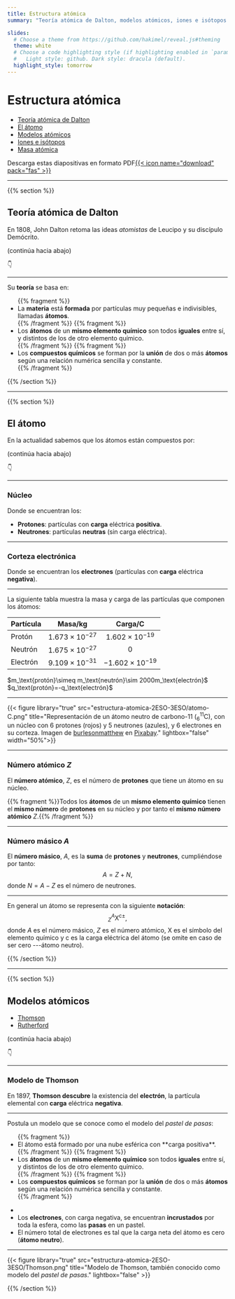 ```yaml
---
title: Estructura atómica
summary: "Teoría atómica de Dalton, modelos atómicos, iones e isótopos."

slides:
  # Choose a theme from https://github.com/hakimel/reveal.js#theming
  theme: white
  # Choose a code highlighting style (if highlighting enabled in `params.toml`)
  #   Light style: github. Dark style: dracula (default).
  highlight_style: tomorrow
---
```


# Estructura atómica

- [Teoría atómica de Dalton](#/1)
- [El átomo](#/2)
- [Modelos atómicos](#/3)
- [Iones e isótopos](#/4)
- [Masa atómica](#/5)

Descarga estas diapositivas en formato PDF[{{< icon name="download" pack="fas" >}}](estructura-materia-diapositivas.pdf)

---

{{% section %}}

## Teoría atómica de Dalton

En 1808, John Dalton retoma las ideas *atomistas* de Leucipo y su discípulo Demócrito.

(continúa hacia abajo)

👇

---

Su **teoría** se basa en:

<ul>
	{{% fragment %}} <li>La <strong>materia</strong> está <strong>formada</strong> por partículas muy pequeñas e indivisibles, llamadas <strong>átomos</strong>.</li> {{% /fragment %}}
	{{% fragment %}} <li>Los <strong>átomos</strong> de un <strong>mismo elemento químico</strong> son todos <strong>iguales</strong> entre sí, y distintos de los de otro elemento químico.</li> {{% /fragment %}}
	{{% fragment %}} <li>Los <strong>compuestos químicos</strong> se forman por la <strong>unión</strong> de dos o más <strong>átomos</strong> según una relación numérica sencilla y constante.</li> {{% /fragment %}}
</ul>

{{% /section %}}

---

{{% section %}}

## El átomo

En la actualidad sabemos que los átomos están compuestos por:

(continúa hacia abajo)

👇

---

### Núcleo
Donde se encuentran los: 

- **Protones**: partículas con **carga** eléctrica **positiva**.
- **Neutrones**: partículas **neutras** (sin carga eléctrica).

---

### Corteza electrónica
Donde se encuentran los **electrones** (partículas con **carga** eléctrica **negativa**).

---

La siguiente tabla muestra la masa y carga de las partículas que componen los átomos:

| Partícula | Masa/kg | Carga/C |
| --- | :---: | :---: |
| Protón | $1.673\times 10^{-27}$ | $1.602\times 10^{-19}$ |
| Neutrón | $1.675\times 10^{-27}$ | $0$ |
| Electrón | $9.109\times 10^{-31}$ | $-1.602\times 10^{-19}$ |
<td colspan=3>$m_\text{protón}\simeq m_\text{neutrón}\sim 2000m_\text{electrón}$<br>	
<td colspan=3>$q_\text{protón}=-q_\text{electrón}$

---

{{< figure library="true" src="estructura-atomica-2ESO-3ESO/atomo-C.png" title="Representación de un átomo neutro de carbono-11 ($^{11}_6 \mathrm{C}$), con un núcleo con 6 protones (rojos) y 5 neutrones (azules), y 6 electrones en su corteza. Imagen de [burlesonmatthew](https://pixabay.com/es/users/burlesonmatthew-3904514/) en [Pixabay](https://pixabay.com/es/)." lightbox="false" width="50%">}}

---

### Número atómico $Z$
El **número atómico**, $Z$, es el número de **protones** que tiene un átomo en su núcleo.

{{% fragment %}}Todos los **átomos** de un **mismo elemento químico** tienen el **mismo número** de **protones** en su núcleo y por tanto el **mismo número atómico** $Z$.{{% /fragment %}}

---

### Número másico $A$
El **número másico**, $A$, es la **suma** de **protones** y **neutrones**, cumpliéndose por tanto:		
$$
A = Z + N,
$$
donde $N=A-Z$ es el número de neutrones.

---

En general un átomo se representa con la siguiente **notación**:
$$
^{A}_{Z}\mathrm X^{\mathrm c \pm},
$$
donde $A$ es el número másico, $Z$ es el número atómico, $\mathrm{X}$ es el símbolo del elemento químico y $\mathrm c$ es la carga eléctrica del átomo (se omite en caso de ser cero ---átomo neutro).

{{% /section %}}

---

{{% section %}}

## Modelos atómicos

- [Thomson](#/3/2)
- [Rutherford](#/3/3)

(continúa hacia abajo)

👇

---

### Modelo de Thomson
En 1897, **Thomson descubre** la existencia del **electrón**, la partícula elemental con **carga** eléctrica **negativa**.

---

Postula un modelo que se conoce como el modelo del *pastel de pasas*:

<ul>
	{{% fragment %}} <li>El átomo está formado por una <emph>nube</emph> esférica con **carga positiva**.</li> {{% /fragment %}}
	{{% fragment %}} <li>Los <strong>átomos</strong> de un <strong>mismo elemento químico</strong> son todos <strong>iguales</strong> entre sí, y distintos de los de otro elemento químico.</li> {{% /fragment %}}
	{{% fragment %}} <li>Los <strong>compuestos químicos</strong> se forman por la <strong>unión</strong> de dos o más <strong>átomos</strong> según una relación numérica sencilla y constante.</li> {{% /fragment %}}
</ul>

- 
- Los **electrones**, con carga negativa, se encuentran **incrustados** por toda la esfera, como las **pasas** en un pastel.
- El número total de electrones es tal que la carga neta del átomo es cero (**átomo neutro**).

---

{{< figure library="true" src="estructura-atomica-2ESO-3ESO/Thomson.png" title="Modelo de Thomson, también conocido como modelo del *pastel de pasas*." lightbox="false" >}}

{{% /section %}}